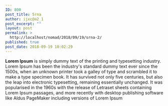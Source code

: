 ```yaml
---
ID: 800
post_title: Srna
author: ijxc@a2_1
post_excerpt: ""
layout: post
permalink: >
  http://localhost/nomad/2018/09/19/srna-2/
published: true
post_date: 2018-09-19 10:02:29
---
```

<strong>Lorem Ipsum</strong> is simply dummy text of the printing and typesetting industry. Lorem Ipsum has been the industry's standard dummy text ever since the 1500s, when an unknown printer took a galley of type and scrambled it to make a type specimen book. It has survived not only five centuries, but also the leap into electronic typesetting, remaining essentially unchanged. It was popularised in the 1960s with the release of Letraset sheets containing Lorem Ipsum passages, and more recently with desktop publishing software like Aldus PageMaker including versions of Lorem Ipsum